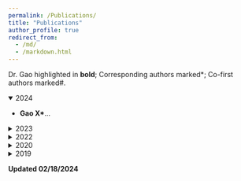 ```yaml
---
permalink: /Publications/
title: "Publications"
author_profile: true
redirect_from: 
  - /md/
  - /markdown.html
---
```


<style>
  details summary::-webkit-details-marker {
    list-style-type: circle;
  }
</style>

Dr. Gao highlighted in **bold**; Corresponding authors marked*; Co-first authors marked#.

<details open>
  <summary>2024</summary>
<ul>
  <li><strong>Gao X*</strong>...</li>
</ul>
</details>

<details>
  <summary>2023</summary>
<ul>
  <li><strong>Gao X*</strong>, Tong G, Jiang M, Huang N, Zheng Y, Belsky D*, Huang T. Accelerated biological aging and risk of depression and anxiety: evidence from 424,299 UK Biobank participants. Nature Communications, 2023. <a href="https://www.nature.com/articles/s41467-023-38013-7">Read</a></li>
  <li><strong>Gao X*</strong>, Jiang M, Huang N, Guo X, Huang T. Long-Term Air Pollution, Genetic Susceptibility, and the Risk of Depression and Anxiety: A Prospective Study in the UK Biobank Cohort. Environmental Health Perspectives, 2023. <a href="https://pubmed.ncbi.nlm.nih.gov/36598457/">Read</a></li>
  <li><strong>Gao X*</strong>, Tian S, Huang N, Sun G, Huang T. Associations of daily sedentary behavior, physical activity, and sleep with irritable bowel syndrome: a prospective analysis of 362,193 participants. Journal of Sport and Health Science, 2023. <a href="https://pubmed.ncbi.nlm.nih.gov/36801455/">Read</a></li>
</ul>
</details>

<details>
  <summary>2022</summary>
  <ul>
    <li><strong>Gao X#</strong>, Huang J#, Cardenas A, Zhao Y, Sun Y, Wang J, Xue L, Baccarelli AA, Guo X, Zhang L, Wu S. Short-Term Exposure of PM2.5 and Epigenetic Aging: A Quasi-Experimental Study. Environmental Science & Technology, 2022. <a href="https://pubs.acs.org/doi/10.1021/acs.est.2c05534
        
        
        
        ">Read</a></li>
    <li><strong>Gao X*</strong>, Huang N, Jiang M, Holleczek B, Schöttker B, Huang T, Brenner H. Mortality and morbidity risk prediction for older former smokers based on a score of smoking history: evidence from UK Biobank and ESTHER cohorts. Age and Ageing, 2022, afac154. <a href="https://pubmed.ncbi.nlm.nih.gov/35780433/">Read</a></li>
    <li><strong>Gao X*</strong>, Huang N, Guo X, Huang T. Role of sleep quality in the acceleration of biological aging and its potential for preventive interaction on air pollution insults: Findings from the UK Biobank cohort. Aging cell, 2022, e13610. <a href="https://pubmed.ncbi.nlm.nih.gov/35421261/">Read</a></li>
  </ul>
</details>

<details>
  <summary>2021</summary>
  <ul>
    <li><strong>Gao X*</strong>, Coull B, Lin X, Vokonas P, Spiro A III, Hou L, Schwartz J, Baccarelli AA. Short-term air pollution, cognitive performance and nonsteroidal anti-inflammatory drug use in the Veterans Affairs Normative Aging Study. Nature Aging. 2021. <a href="https://www.nature.com/articles/s43587-021-00060-4">Read</a></li>
    <li><strong>Gao X*</strong>, Koutrakis P, Coull B, Lin X, Vokonas P, Schwartz J, Baccarelli AA. Short-term exposure to PM2.5 components and renal health: findings from the Veterans Affairs Normative Aging Study. Journal of Hazardous Materials. 2021. <a href="https://pubmed.ncbi.nlm.nih.gov/34252666/">Read</a></li>
  </ul>
</details>

<details>
  <summary>2020</summary>
  <ul>
    <li><strong>Gao X*</strong>, Coull B, Lin X, Vokonas P, Sparrow D, Hou L, DeMeo D, Litonjua A, Schwartz J, Baccarelli AA. Association of Neutrophil to Lymphocyte Ratio with Reduced Pulmonary Function in a 30-Year Longitudinal Study of US Veterans. JAMA Network Open. 2020; 3:e2010350. <a href="https://jamanetwork.com/journals/jamanetworkopen/fullarticle/2768234">Read</a></li>
    <li><strong>Gao X*</strong>, Coull B, Lin X, Vokonas P, Schwartz J, Baccarelli AA. Nonsteroidal anti-inflammatory drugs modify the effect of short-term air pollution on lung function. American Journal of Respiratory and Critical Care Medicine. 2020; 201(3):374-8. <a href="https://pubmed.ncbi.nlm.nih.gov/31553629/">Read</a></li>
  </ul>
</details>

<details>
  <summary>2019</summary>
  <ul>
    <li><strong>Gao X*</strong>, Colicino E, Shen J, Just AC, Nwanaji-Enwerem JC, Wang C, Coull B, Lin X, Vokonas P, Zheng Y, Hou L, Schwartz J, Baccarelli AA. Comparative validation of an epigenetic mortality risk score with three aging biomarkers for predicting mortality risks among older adult males. International Journal of Epidemiology. 2019; 48, 1958-1971. <a href="https://pubmed.ncbi.nlm.nih.gov/31038702/">Read</a></li>
    <li><strong>Gao X*</strong>, Gào X, Zhang Y, Holleczek B, Schöttker B, Brenner H. Oxidative stress and epigenetic mortality risk score: associations with all-cause mortality among elderly people. European Journal of Epidemiology. 2019; 451-462. <a href="https://pubmed.ncbi.nlm.nih.gov/30771035/">Read</a></li>
    <li><strong>Koutrakis P, Blomberg A, Coull B, Vokonas P, Schwartz J, Baccarelli AA. Short-term ambient particle radioactivity level and renal function in older men: Insight from the Normative Aging Study. Environment International. 2019; 131, 105018-25. <a href="https://pubmed.ncbi.nlm.nih.gov/31336254/">Read</a></li>
  </ul>
</details>

Updated 02/18/2024
